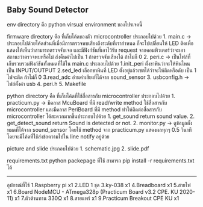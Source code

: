 Baby Sound Detector
---------------------------------------------------------------------

env directory คือ python virsual environment ของโปรเจคนี้

firmware directory คือ ที่เก็บโค้ดของตัว microcontroller ประกอบไปด้วย
        1. main.c      ->   ประกอบไปด้วยโค้ดส่วนที่เมื่อมีการตรวจพบเสียงถึงระดับที่เรากำหนด ก็จะไปเปลี่ยนให้ LED ติดเพื่อแสดงให้เห็นว่าสามารถตรวจจับเจอ 
                            และมีฟังก์ชันที่เอาไว้รับ request จากคอมพิวเตอร์ว่าจะเอาสถานะว่าตรวจพบหรือไม่ ส่งคืนค่าไปเป็น 1 ถ้าตรวจจับเสียงได้ ถ้าไม่ก็ 0
        2. peri.c      ->   เป็นไฟล์ที่เก็บรวบรวมฟังก์ชันทั้งหมดที่ใช้ใน main.c ประกอบไปด้วย 
                                1.init_peri ตั้งขาพินว่าจะให้พินไหนเป็น INPUT/OUTPUT
                                2.sed_led เลือกขาพินที่ LED ตั้งอยู่แล้วเซตได้ว่าจะให้ติดหรือดับ เป็น 1 ไฟจะติด ถ้าไม่ก็ 0
                                3.read_adc อ่านค่าเสียงที่ได้จาก sound_sensor
        3. usbconfig.h -> ไฟล์ตั้งค่า usb
        4. peri.h
        5. Makefile

python directory คือ ที่เก็บโค้ดที่ใช้สื่อสารกับ microcontroller ประกอบไปด้วย
        1. practicum.py ->  มีคลาส McuBoard ที่มี read/write method ใช้สื่อสารกับ microcontroller และมีคลาส PeriBoard ที่มี method
                            ทำให้ติดต่อสื่อสารกับ microcontroller ได้สะดวกมากขึ้นประกอบไปด้วย
                                1. get_sound return sound value.
                                2. get_detect_sound return  Sound is detected or not.
        2. monitor.py   ->  ดูข้อมูลตั้งหมดที่ได้จาก sound_sensor โดยใช้ method จาก practicum.py แสดงผลทุกๆ 0.5 วินาที
                            โดยจะมีโค้ดที่ใช้ส่งข้อความไปใน line notify อยู่ด้วย

picture and slide ประกอบไปด้วย
    1. schematic.jpg
    2. slide.pdf

requirements.txt python packepage ที่ใช้ สามารถ pip install -r requirements.txt ได้

---------------------------------------------------------------------
อุปกรณ์ที่ใช้
1.Raspberry pi x1
2.LED 1 ชุด
3.ky-038 x1
4.Breadboard x1
5.สายไฟ x1
6.Board NodeMCU - ATmega328p (Practicum Board v3.2 CPE. KU 2020-11) x1
7.ตัวต้านทาน 330Ω x1
8.สายแพร์ x1
9.Practicum Breakout CPE KU x1
